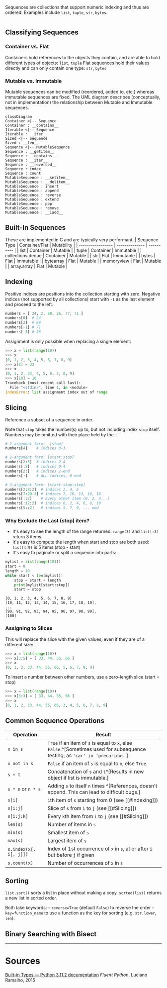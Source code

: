 Sequences are collections that support numeric indexing and thus are ordered.
Examples include `list`, `tuple`, `str`, `bytes`.

```toc
```

## Classifying Sequences

### Container vs. Flat
Containers hold references to the objects they contain, and are able to hold different types of objects:  `list`, `tuple`
Flat sequences hold their values directly and can only contain one type: `str`, `bytes`

### Mutable vs. Immutable
Mutable sequences can be modified (reordered, added to, etc.) whereas immutable sequences are fixed.
The UML diagram describes (conceptually, not in implementation) the relationship between Mutable and Immutable sequences.

```mermaid
classDiagram
Container <|-- Sequence
Container : __contains__
Iterable <|-- Sequence
Iterable : __iter__
Sized <|-- Sequence
Sized : __len__
Sequence <|-- MutableSequence
Sequence : __getitem__
Sequence : __contains__
Sequence : __iter__
Sequence : __reversed__
Sequence : index
Sequence : count
MutableSequence : __setitem__
MutableSequence : __delitem__
MutableSequence : insert
MutableSequence : append
MutableSequence : reverse
MutableSequence : extend
MutableSequence : pop
MutableSequence : remove
MutableSequence : __iadd__
```

## Built-In Sequences
These are implemented in C and are typically very performant.
| Sequence Type     | Container/Flat | Mutability |
| ----------------- | -------------- | ---------- |
| list              | Container      | Mutable    |
| tuple             | Container      | Immutable  |
| collections.deque | Container      | Mutable    |
| str               | Flat           | Immutable  |
| bytes             | Flat           | Immutable  |
| bytearray         | Flat           | Mutable    |
| memoryview        | Flat           | Mutable    |
| array.array       | Flat           | Mutable    |

## Indexing
Positive indices are positions into the collection starting with zero.
Negative indices (not supported by all collections) start with `-1` as the last element and proceed to the left.
```python
numbers = [ 24, 2, 88, 26, 77, 71 ]
numbers[0]  # 24
numbers[2]  # 88
numbers[-1] # 71
numbers[-3] # 26
```

Assignment is only possible when replacing a single element:
```python
>>> x = list(range(10))
>>> x
[0, 1, 2, 3, 4, 5, 6, 7, 8, 9]
>>> x[3] = 33
>>> x
[0, 1, 2, 33, 4, 5, 6, 7, 8, 9]
>>> x[10] = 10
Traceback (most recent call last):
  File "<stdin>", line 1, in <module>
IndexError: list assignment index out of range
```

## Slicing
Reference a subset of a sequence in order.

Note that `stop` takes the number(s) up to, but not including index `stop` itself.
Numbers may be omitted with their place held by the `:`
```python
# 1-argument form:  [stop]
numbers[4]    # indices 0-3

# 2-argument form: [start:stop]
numbers[2:5]  # indices 2-4
numbers[:5]   # indices 0-4
numbers[2:]   # indices 2-end
numbers[:]    # ALL indices, 0-end

# 3-argument form: [start:stop:step]
numbers[2:8:2]  # indices 2, 4, 6
numbers[7:20:3] # indices 7, 10, 13, 16, 18
numbers[::2]    # Every other item (0, 2, 4...)
numbers[:12:2]  # indices 0, 2, 4, 6, 8, 10
numbers[5::2]   # indices 5, 7, 9, ... end
```

### Why Exclude the Last (stop) item?
- It's easy to see the length of the range returned:   `range(3)` and `list[:3]` return 3 items.
- It's easy to compute the length when start and stop are both used:  `list[4:9]` is 5 items (stop - start)
- It's easy to paginate or split a sequence into parts:
```python
mylist = list(range(101))
start = 0
length = 10
while start < len(mylist):
	stop = start + length
	print(mylist[start:stop])
	start = stop
```

```output
[0, 1, 2, 3, 4, 5, 6, 7, 8, 9]
[10, 11, 12, 13, 14, 15, 16, 17, 18, 19],
...
[90, 91, 92, 93, 94, 95, 96, 97, 98, 99],
[100]
```

### Assigning to Slices
This will replace the slice with the given values, even if they are of a different size:

```python
>>> x = list(range(10))
>>> x[3:5] = [ 33, 44, 55, 66 ]
>>> x
[0, 1, 2, 33, 44, 55, 66, 5, 6, 7, 8, 9]
```

To insert a number between other numbers, use a zero-length slice (start = stop)
```python
>>> x = list(range(10))
>>> x[3:3] = [ 33, 44, 55, 66 ]
>>> x
[0, 1, 2, 33, 44, 55, 66, 3, 4, 5, 6, 7, 8, 9]
```

## Common Sequence Operations
| Operation              | Result                                                                                                                       |
| ---------------------- | ---------------------------------------------------------------------------------------------------------------------------- |
| `x in s`               | `True` if an item of `s` is equal to `x`, else `False`.^[Sometimes used for subsequence testing, as `'car' in 'precarious'`] |
| `x not in s`           | `False` if an item of `s` is equal to `x`, else `True`.                                                                      |
| `s + t`                | Concatenation of `s` and `t`^[Results in new object if list is immutable.]                                                                                                 |
| `s * n` or `n * s`     | Adding `s` to itself `n` times ^[References, doesn't append. This can lead to difficult bugs.]                                                                                              |
| `s[i]`                 | `i`th item of `s` starting from 0 (see [[#Indexing]])                                                                        |
| `s[i:j]`               | Slice of `s` from `i` to `j` (see [[#Slicing]])                                                                              |
| `s[i:j:k]`             | Every `k`th item from `i` to `j` (see [[#Slicing]])                                                                          |
| `len(s)`               | Number of items in `s`                                                                                                       |
| `min(s)`               | Smallest item of `s`                                                                                                         |
| `max(s)`               | Largest item of `s`                                                                                                          |
| `s.index(x[, i[, j]])` | Index of 1st occurrence of `x` in `s`, at or after `i` but before `j` if given                                               |
| `s.count(x)`           | Number of occurrences of `x` in `s`                                                                                          |

## Sorting
`list.sort()` sorts a list in place without making a copy.
`sorted(list)` returns a new list in sorted order.

Both take keywords:
	- `reverse=True` (default `False`) to reverse the order
	- `key=function_name` to use a function as the key for sorting (e.g. `str.lower`, `len`).

## Binary Searching with Bisect


----
# Sources
[Built-in Types — Python 3.11.2 documentation](https://docs.python.org/3/library/stdtypes.html)
*Fluent Python*, Luciano Ramalho, 2015
